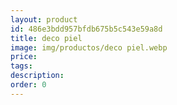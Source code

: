 ```yaml
---
layout: product
id: 486e3bdd957bfdb675b5c543e59a8d
title: deco piel
image: img/productos/deco piel.webp
price: 
tags: 
description: 
order: 0
---
```

